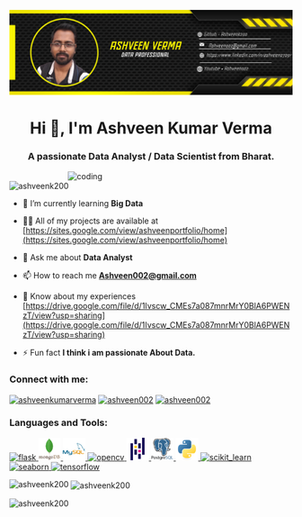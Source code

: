 ![logo](https://github.com/Ashveenk200/Ashveenk200/blob/main/Yellow%20Professional%20Gamer%20LinkedIn%20Article%20Cover.png)
<h1 align="center">Hi 👋, I'm Ashveen Kumar Verma</h1>
<h3 align="center">A passionate Data Analyst / Data Scientist from Bharat.</h3>

<img align="right" alt="coding" width="400" src="https://miro.medium.com/v2/resize:fit:679/1*zVnWJtyGOX_kUIDm6ccCfQ.gif">

<p align="left"> <img src="https://komarev.com/ghpvc/?username=ashveenk200&label=Profile%20views&color=0e75b6&style=flat" alt="ashveenk200" /> </p>

- 🌱 I’m currently learning **Big Data**

- 👨‍💻 All of my projects are available at [https://sites.google.com/view/ashveenportfolio/home](https://sites.google.com/view/ashveenportfolio/home)

- 💬 Ask me about **Data Analyst**

- 📫 How to reach me **Ashveen002@gmail.com**

- 📄 Know about my experiences [https://drive.google.com/file/d/1Ivscw_CMEs7a087mnrMrY0BlA6PWENzT/view?usp=sharing](https://drive.google.com/file/d/1Ivscw_CMEs7a087mnrMrY0BlA6PWENzT/view?usp=sharing)

- ⚡ Fun fact **I think i am passionate About Data.**

<h3 align="left">Connect with me:</h3>
<p align="left">
<a href="https://linkedin.com/in/ashveenkumarverma" target="blank"><img align="center" src="https://raw.githubusercontent.com/rahuldkjain/github-profile-readme-generator/master/src/images/icons/Social/linked-in-alt.svg" alt="ashveenkumarverma" height="30" width="40" /></a>
<a href="https://kaggle.com/ashveen002" target="blank"><img align="center" src="https://raw.githubusercontent.com/rahuldkjain/github-profile-readme-generator/master/src/images/icons/Social/kaggle.svg" alt="ashveen002" height="30" width="40" /></a>
<a href="https://www.youtube.com/c/ashveen002" target="blank"><img align="center" src="https://raw.githubusercontent.com/rahuldkjain/github-profile-readme-generator/master/src/images/icons/Social/youtube.svg" alt="ashveen002" height="30" width="40" /></a>
</p>

<h3 align="left">Languages and Tools:</h3>
<p align="left"> <a href="https://flask.palletsprojects.com/" target="_blank" rel="noreferrer"> <img src="https://www.vectorlogo.zone/logos/pocoo_flask/pocoo_flask-icon.svg" alt="flask" width="40" height="40"/> </a> <a href="https://www.mongodb.com/" target="_blank" rel="noreferrer"> <img src="https://raw.githubusercontent.com/devicons/devicon/master/icons/mongodb/mongodb-original-wordmark.svg" alt="mongodb" width="40" height="40"/> </a> <a href="https://www.mysql.com/" target="_blank" rel="noreferrer"> <img src="https://raw.githubusercontent.com/devicons/devicon/master/icons/mysql/mysql-original-wordmark.svg" alt="mysql" width="40" height="40"/> </a> <a href="https://opencv.org/" target="_blank" rel="noreferrer"> <img src="https://www.vectorlogo.zone/logos/opencv/opencv-icon.svg" alt="opencv" width="40" height="40"/> </a> <a href="https://pandas.pydata.org/" target="_blank" rel="noreferrer"> <img src="https://raw.githubusercontent.com/devicons/devicon/2ae2a900d2f041da66e950e4d48052658d850630/icons/pandas/pandas-original.svg" alt="pandas" width="40" height="40"/> </a> <a href="https://www.postgresql.org" target="_blank" rel="noreferrer"> <img src="https://raw.githubusercontent.com/devicons/devicon/master/icons/postgresql/postgresql-original-wordmark.svg" alt="postgresql" width="40" height="40"/> </a> <a href="https://www.python.org" target="_blank" rel="noreferrer"> <img src="https://raw.githubusercontent.com/devicons/devicon/master/icons/python/python-original.svg" alt="python" width="40" height="40"/> </a> <a href="https://scikit-learn.org/" target="_blank" rel="noreferrer"> <img src="https://upload.wikimedia.org/wikipedia/commons/0/05/Scikit_learn_logo_small.svg" alt="scikit_learn" width="40" height="40"/> </a> <a href="https://seaborn.pydata.org/" target="_blank" rel="noreferrer"> <img src="https://seaborn.pydata.org/_images/logo-mark-lightbg.svg" alt="seaborn" width="40" height="40"/> </a> <a href="https://www.tensorflow.org" target="_blank" rel="noreferrer"> <img src="https://www.vectorlogo.zone/logos/tensorflow/tensorflow-icon.svg" alt="tensorflow" width="40" height="40"/> </a> </p>

<p><img align="left" src="https://github-readme-stats.vercel.app/api/top-langs?username=ashveenk200&show_icons=true&locale=en&layout=compact" alt="ashveenk200" /></p>

<p>&nbsp;<img align="center" src="https://github-readme-stats.vercel.app/api?username=ashveenk200&show_icons=true&locale=en" alt="ashveenk200" /></p>

<p><img align="center" src="https://github-readme-streak-stats.herokuapp.com/?user=ashveenk200&" alt="ashveenk200" /></p>
